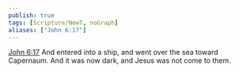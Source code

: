 ```yaml
---
publish: true
tags: [Scripture/NewT, noGraph]
aliases: ["John 6:17"]
---
```

[John 6:17](https://churchofjesuschrist.org/study/scriptures/nt/john/6?lang=eng&id=p17#p17) And entered into a ship, and went over the sea toward Capernaum. And it was now dark, and Jesus was not come to them.
